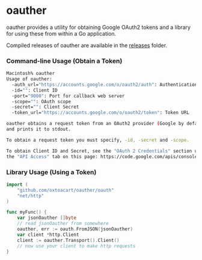 oauther
=======

oauther provides a utility for obtaining Google OAuth2 tokens and a library for
using these from within a Go application.

Compiled releases of oauther are available in the [releases](https://github.com/oxtoacart/oauther/releases/) folder.

### Command-line Usage (Obtain a Token)

```bash
Macintosh% oauther
Usage of oauther:
  -auth_url="https://accounts.google.com/o/oauth2/auth": Authentication URL
  -id="": Client ID
  -port="9000": Port for callback web server
  -scope="": OAuth scope
  -secret="": Client Secret
  -token_url="https://accounts.google.com/o/oauth2/token": Token URL

oauther obtains a request token from an OAuth2 provider (Google by default)
and prints it to stdout.

To obtain a request token you must specify, -id, -secret and -scope.

To obtain Client ID and Secret, see the "OAuth 2 Credentials" section under
the "API Access" tab on this page: https://code.google.com/apis/console/
```

### Library Usage (Using a Token)

```go
import (
    "github.com/oxtoacart/oauther/oauth"
    "net/http"
)

func myFunc() {
    var jsonOauther []byte
    // read jsonOauther from somewhere
    oauther, err := oauth.FromJSON(jsonOauther)
    var client *http.Client
    client := oauther.Transport().Client()
    // now use your client to make http requests
}
```


